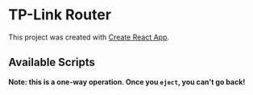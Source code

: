  # TP-Link Router

This project was created  with [Create React App](https://github.com/facebook/create-react-app).

## Available Scripts



**Note: this is a one-way operation. Once you `eject`, you can't go back!**

